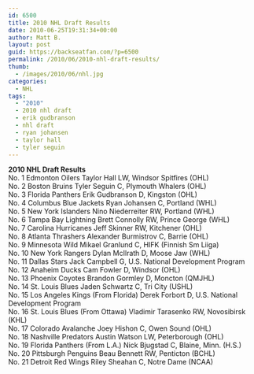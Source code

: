 ```yaml
---
id: 6500
title: 2010 NHL Draft Results
date: 2010-06-25T19:31:34+00:00
author: Matt B.
layout: post
guid: https://backseatfan.com/?p=6500
permalink: /2010/06/2010-nhl-draft-results/
thumb:
  - /images/2010/06/nhl.jpg
categories:
  - NHL
tags:
  - "2010"
  - 2010 nhl draft
  - erik gudbranson
  - nhl draft
  - ryan johansen
  - taylor hall
  - tyler seguin
---
```


<div class="entry">
  <p>
    <strong>2010 NHL Draft Results</strong><br /> No. 1 Edmonton Oilers Taylor Hall LW, Windsor Spitfires (OHL)<br /> No. 2 Boston Bruins Tyler Seguin C, Plymouth Whalers (OHL)<br /> No. 3 Florida Panthers Erik Gudbranson D, Kingston (OHL)<br /> No. 4 Columbus Blue Jackets Ryan Johansen C, Portland (WHL)<br /> No. 5 New York Islanders Nino Niederreiter RW, Portland (WHL)<br /> No. 6 Tampa Bay Lightning Brett Connolly RW, Prince George (WHL)<br /> No. 7 Carolina Hurricanes Jeff Skinner RW, Kitchener (OHL)<br /> No. 8 Atlanta Thrashers Alexander Burmistrov C, Barrie (OHL)<br /> No. 9 Minnesota Wild Mikael Granlund C, HIFK (Finnish Sm Liiga)<br /> No. 10 New York Rangers Dylan McIlrath D, Moose Jaw (WHL)<br /> No. 11 Dallas Stars Jack Campbell G, U.S. National Development Program<br /> No. 12 Anaheim Ducks Cam Fowler D, Windsor (OHL)<br /> No. 13 Phoenix Coyotes Brandon Gormley D, Moncton (QMJHL)<br /> No. 14 St. Louis Blues Jaden Schwartz C, Tri City (USHL)<br /> No. 15 Los Angeles Kings (From Florida) Derek Forbort D, U.S. National Development Program<br /> No. 16 St. Louis Blues (From Ottawa) Vladimir Tarasenko RW, Novosibirsk (KHL)<br /> No. 17 Colorado Avalanche Joey Hishon C, Owen Sound (OHL)<br /> No. 18 Nashville Predators Austin Watson LW, Peterborough (OHL)<br /> No. 19 Florida Panthers (From L.A.) Nick Bjugstad C, Blaine, Minn. (H.S.)<br /> No. 20 Pittsburgh Penguins Beau Bennett RW, Penticton (BCHL)<br /> No. 21 Detroit Red Wings Riley Sheahan C, Notre Dame (NCAA)
  </p>
</div>
